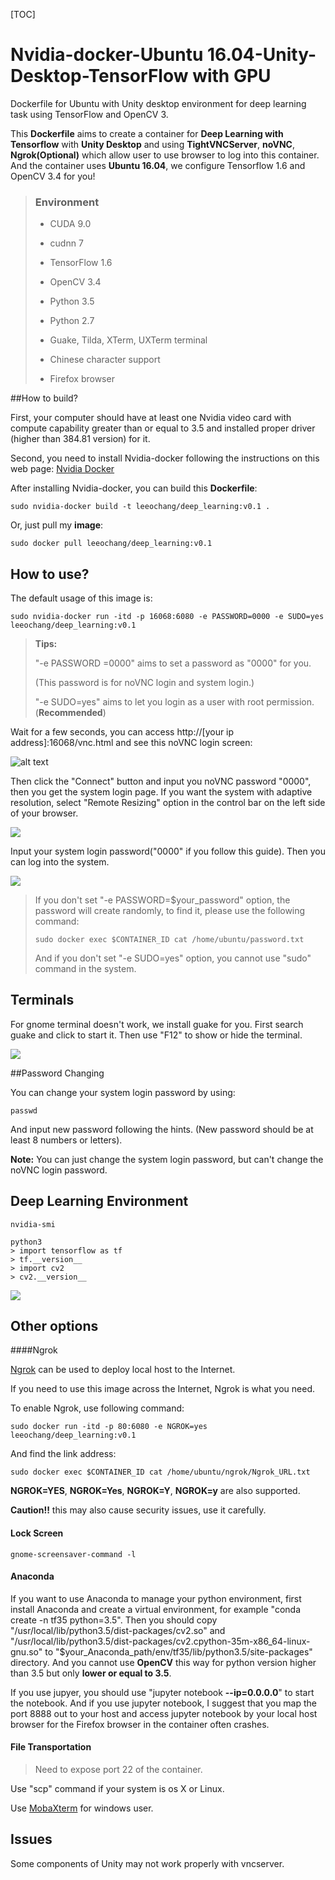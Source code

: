 [TOC]

# Nvidia-docker-Ubuntu 16.04-Unity-Desktop-TensorFlow with GPU

Dockerfile for Ubuntu with Unity desktop environment for deep learning task using TensorFlow and OpenCV 3. 

This **Dockerfile** aims to create a container for **Deep Learning with Tensorflow** with **Unity Desktop** and using **TightVNCServer**, **noVNC**, **Ngrok(Optional)** which allow user to use browser to log into this container. And the container uses **Ubuntu 16.04**, we configure Tensorflow 1.6 and OpenCV 3.4 for you!

> ### Environment
>
> - CUDA 9.0
> - cudnn 7
>
>
> - TensorFlow 1.6
> - OpenCV 3.4
> - Python 3.5
> - Python 2.7
> - Guake, Tilda, XTerm, UXTerm terminal
> - Chinese character support
> - Firefox browser



##How to build?

First, your computer should have at least one Nvidia video card with compute capability greater than or equal to 3.5 and installed proper driver (higher than 384.81 version) for it. 

Second, you need to install Nvidia-docker following the instructions on this web page: [Nvidia Docker](https://github.com/nvidia/nvidia-docker/wiki/Installation-(version-2.0))

After installing Nvidia-docker, you can build this **Dockerfile**:

```
sudo nvidia-docker build -t leeochang/deep_learning:v0.1 .
```

Or, just pull my **image**:

```
sudo docker pull leeochang/deep_learning:v0.1
```

## How to use?

The default usage of this image is:

```
sudo nvidia-docker run -itd -p 16068:6080 -e PASSWORD=0000 -e SUDO=yes leeochang/deep_learning:v0.1
```

> **Tips:**
>
> "-e PASSWORD =0000"  aims to set a password as "0000" for you.
>
> (This password is for noVNC login and system login.)
>
> "-e SUDO=yes" aims to let you login as a user with root permission. (**Recommended**)

Wait for a few seconds, you can access http://[your ip address]:16068/vnc.html and see this noVNC login screen:

![alt text](1.png)

Then click the "Connect" button and input you noVNC password "0000", then you get the system login page.  If you want the system with adaptive resolution, select "Remote Resizing" option in the control bar on the left side of your browser.

![](2.png)



Input your system login password("0000" if you follow this guide). Then you can log into the system.

![](3.png)

> If you don't set "-e PASSWORD=$your_password" option,  the password will create randomly, to find it, please use the following command:
>
> ```shell
> sudo docker exec $CONTAINER_ID cat /home/ubuntu/password.txt
> ```
>
> And if you don't set "-e SUDO=yes" option, you cannot use "sudo" command in the system.

## Terminals

For gnome terminal doesn't work, we install guake for you. First search guake and click to start it. Then use "F12" to show or hide the terminal.

![](4.png)



##Password Changing

You can change your system login password by using:

```shell
passwd
```

And input new password following the hints. (New password should be at least 8 numbers or letters).

**Note:** You can just change the system login password, but can't change the noVNC login password.

## Deep Learning Environment

```shell
nvidia-smi

python3
> import tensorflow as tf
> tf.__version__
> import cv2
> cv2.__version__
```



![](5.png)

## Other options

####Ngrok

[Ngrok](https://ngrok.com/) can be used to deploy local host to the Internet.

If you need to use this image across the Internet, Ngrok is what you need.

To enable Ngrok, use following command:

```
sudo docker run -itd -p 80:6080 -e NGROK=yes leeochang/deep_learning:v0.1
```

And find the link address:

```
sudo docker exec $CONTAINER_ID cat /home/ubuntu/ngrok/Ngrok_URL.txt
```

**NGROK=YES**, **NGROK=Yes**, **NGROK=Y**, **NGROK=y** are also supported.

 **Caution!!** this may also cause security issues, use it carefully.

#### Lock Screen

```shell
gnome‐screensaver‐command ‐l
```



#### Anaconda

If you want to use Anaconda to manage your python environment, first install Anaconda and create a virtual environment, for example "conda create -n tf35 python=3.5". Then you should copy "/usr/local/lib/python3.5/dist-packages/cv2.so" and "/usr/local/lib/python3.5/dist-packages/cv2.cpython-35m-x86_64-linux-gnu.so" to "$your_Anaconda_path/env/tf35/lib/python3.5/site-packages" directory. And you cannot use **OpenCV** this way for python version higher than 3.5 but only **lower or equal to 3.5**.

If you use jupyer, you should use "jupyter notebook **--ip=0.0.0.0**" to start the notebook. And if you use jupyter notebook, I suggest that you map the port 8888 out to your host and access jupyter notebook by your local host browser for the Firefox browser in the container often crashes.

#### File Transportation

> Need to expose port 22 of the container.

Use "scp" command if your system is os X or Linux.

Use [MobaXterm](https://mobaxterm.mobatek.net/) for windows user.


## Issues

Some components of Unity may not work properly with vncserver.
